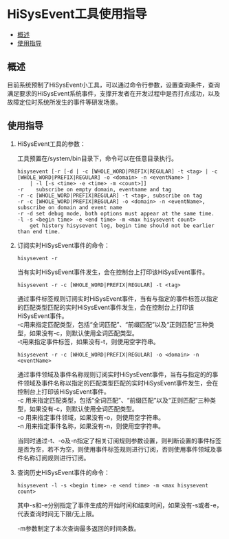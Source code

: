 # HiSysEvent工具使用指导<a name="ZH-CN_TOPIC_0000001231614021"></a>

-   [概述](#section1886702718521)
-   [使用指导](#section1210623418527)

## 概述<a name="section1886702718521"></a>

目前系统预制了HiSysEvent小工具，可以通过命令行参数，设置查询条件，查询满足要求的HiSysEvent系统事件，支撑开发者在开发过程中是否打点成功，以及故障定位时系统所发生的事件等研发场景。

## 使用指导<a name="section1210623418527"></a>

1.  HiSysEvent工具的参数：

    工具预置在/system/bin目录下，命令可以在任意目录执行。

    ```
    hisysevent [-r [-d | -c [WHOLE_WORD|PREFIX|REGULAR] -t <tag> | -c [WHOLE_WORD|PREFIX|REGULAR] -o <domain> -n <eventName> ]
        | -l [-s <time> -e <time> -m <count>]]
    -r    subscribe on empty domain, eventname and tag
    -r -c [WHOLE_WORD|PREFIX|REGULAR] -t <tag>, subscribe on tag
    -r -c [WHOLE_WORD|PREFIX|REGULAR] -o <domain> -n <eventName>, subscribe on domain and event name
    -r -d set debug mode, both options must appear at the same time.
    -l -s <begin time> -e <end time> -m <max hisysevent count>
        get history hisysevent log, begin time should not be earlier than end time.
    ```

2.  订阅实时HiSysEvent事件的命令：

    ```
    hisysevent -r
    ```

    当有实时HiSysEvent事件发生，会在控制台上打印该HiSysEvent事件。

    ```
    hisysevent -r -c [WHOLE_WORD|PREFIX|REGULAR] -t <tag>
    ```

    通过事件标签规则订阅实时HiSysEvent事件，当有与指定的事件标签以指定的匹配类型匹配的实时HiSysEvent事件发生，会在控制台上打印该HiSysEvent事件。<br>
        -c用来指定匹配类型，包括“全词匹配”、“前缀匹配”以及“正则匹配”三种类型，如果没有-c，则默认使用全词匹配类型。<br>
        -t用来指定事件标签，如果没有-t，则使用空字符串。<br>

	```
    hisysevent -r -c [WHOLE_WORD|PREFIX|REGULAR] -o <domain> -n <eventName>
    ```

    通过事件领域及事件名称规则订阅实时HiSysEvent事件，当有与指定的的事件领域及事件名称以指定的匹配类型匹配的实时HiSysEvent事件发生，会在控制台上打印该HiSysEvent事件。<br>
        -c 用来指定匹配类型，包括“全词匹配”、“前缀匹配”以及“正则匹配”三种类型，如果没有-c，则默认使用全词匹配类型。<br>
        -o 用来指定事件领域，如果没有-o，则使用空字符串。<br>
        -n 用来指定事件名称，如果没有-n，则使用空字符串。

    当同时通过-t、-o及-n指定了相关订阅规则参数设置，则判断设置的事件标签是否为空，若不为空，则使用事件标签规则进行订阅，否则使用事件领域及事件名称订阅规则进行订阅。

3.  查询历史HiSysEvent事件的命令：

    ```
    hisysevent -l -s <begin time> -e <end time> -m <max hisysevent count>
    ```

    其中-s和-e分别指定了事件生成的开始时间和结束时间，如果没有-s或者-e，代表查询时间无下限/无上限。

    -m参数制定了本次查询最多返回的时间条数。


